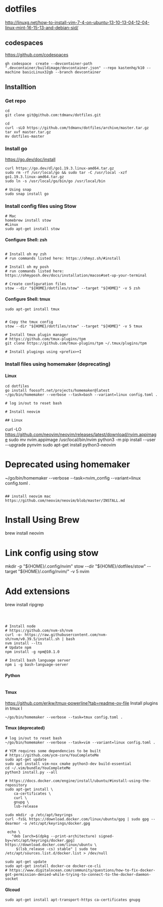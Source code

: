 dotfiles
========

http://linuxg.net/how-to-install-vim-7-4-on-ubuntu-13-10-13-04-12-04-linux-mint-16-15-13-and-debian-sid/

## codespaces
https://github.com/codespaces
```
gh codespace  create --devcontainer-path ".devcontainer/buildimage/devcontainer.json" --repo kastenhq/k10 --machine basicLinux32gb --branch devcontainer
```

## Installtion
### Get repo
```
cd
git clone git@github.com:tdmanv/dotfiles.git
```
```
cd
curl -sLO https://github.com/tdmanv/dotfiles/archive/master.tar.gz
tar xvf master.tar.gz
mv dotfiles-master
```
### Install go
https://go.dev/doc/install
```
curl https://go.dev/dl/go1.19.3.linux-amd64.tar.gz
sudo rm -rf /usr/local/go && sudo tar -C /usr/local -xzf go1.19.3.linux-amd64.tar.gz
sudo ln -s /usr/local/go/bin/go /usr/local/bin

# Using snap
sudo snap install go
```

### Install config files using Stow
```
# Mac
homebrew install stow
#Linux
sudo apt-get install stow
```

#### Configure Shell: zsh
```

# Install oh my zsh
# run commands listed here: https://ohmyz.sh/#install

# Install oh my posh
# run commands listed here: https://ohmyposh.dev/docs/installation/macos#set-up-your-terminal

# Create configuration files
stow --dir "${HOME}/dotfiles/stow" --target "${HOME}" -v 5 zsh
```
#### Configure Shell: tmux
```
sudo apt-get install tmux


# Copy the tmux config
stow --dir "${HOME}/dotfiles/stow" --target "${HOME}" -v 5 tmux

# Install tmux plugin manager
# https://github.com/tmux-plugins/tpm
git clone https://github.com/tmux-plugins/tpm ~/.tmux/plugins/tpm

# Install plugings using <prefix>+I
```

### Install files using homemaker (deprecating)

#### Linux
```
cd dotfiles
go install foosoft.net/projects/homemaker@latest
~/go/bin/homemaker --verbose --task=bash --variant=linux config.toml .

# log in/out to reset bash

# Install neovim

## Linux

```
curl -LO https://github.com/neovim/neovim/releases/latest/download/nvim.appimage
sudo mv nvim.appimage /usr/local/bin/nvim
python3 -m pip install --user --upgrade pynvim
sudo apt-get install python3-neovim

# Deprecated using homemaker
~/go/bin/homemaker --verbose --task=nvim_config --variant=linux config.toml .
```

## install neovim mac
https://github.com/neovim/neovim/blob/master/INSTALL.md
```
# Install Using Brew
brew install neovim

# Link config using stow
mkdir -p "${HOME}/.config/nvim"
stow --dir "${HOME}/dotfiles/stow" --target "${HOME}/.config/nvim/" -v 5 nvim

# Add extensions
brew install ripgrep

```



# Install node
# https://github.com/nvm-sh/nvm
curl -o- https://raw.githubusercontent.com/nvm-sh/nvm/v0.39.5/install.sh | bash
nvm install --lts
# Update npm
npm install -g npm@10.1.0

# Install bash language server
npm i -g bash-language-server
```

#### Python
```
```

#### Tmux
https://github.com/erikw/tmux-powerline?tab=readme-ov-file
Install plugins in tmux <ctrl-a>I
```
~/go/bin/homemaker --verbose --task=tmux config.toml .

```

#### Tmux (deprecated)
```
# log in/out to reset bash
~/go/bin/homemaker --verbose --task=vim --variant=linux config.toml .

# YCM requires some dependencies to be built
# https://github.com/ycm-core/YouCompleteMe
sudo apt-get update
sudo apt install vim-nox cmake python3-dev build-essential
cd ~/.vim/bundle/YouCompleteMe
python3 install.py --all

# https://docs.docker.com/engine/install/ubuntu/#install-using-the-repository
sudo apt-get install \
    ca-certificates \
    curl \
    gnupg \
    lsb-release

sudo mkdir -p /etc/apt/keyrings
curl -fsSL https://download.docker.com/linux/ubuntu/gpg | sudo gpg --dearmor -o /etc/apt/keyrings/docker.gpg

 echo \
   "deb [arch=$(dpkg --print-architecture) signed-by=/etc/apt/keyrings/docker.gpg] https://download.docker.com/linux/ubuntu \
     $(lsb_release -cs) stable" | sudo tee /etc/apt/sources.list.d/docker.list > /dev/null

sudo apt-get update
sudo apt-get install docker-ce docker-ce-cli
# https://www.digitalocean.com/community/questions/how-to-fix-docker-got-permission-denied-while-trying-to-connect-to-the-docker-daemon-socket

```
#### Glcoud
```
sudo apt-get install apt-transport-https ca-certificates gnupg
```

